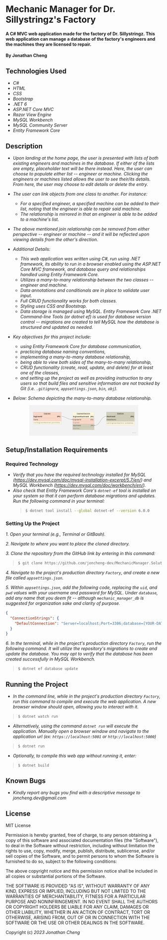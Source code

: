 # Mechanic Manager for Dr. Sillystringz's Factory

#### A C# MVC web application made for the factory of Dr. Sillystringz. This web application can manage a database of the factory's engineers and the machines they are licensed to repair.

#### By Jonathan Cheng

## Technologies Used

- _C#_
- _HTML_
- _CSS_
- _Bootstrap_
- _.NET 6_
- _ASP.NET Core MVC_
- _Razor View Engine_
- _MySQL Workbench_
- _MySQL Community Server_
- _Entity Framework Core_

## Description

- _Upon landing at the home page, the user is presented with lists of both existing engineers and machines in the database. If either of the lists are empty, placeholder text will be there instead. Here, the user can choose to populate either list -- engineer or machine. Clicking the engineers or machines listed allows the user to see their/its details. From here, the user may choose to edit details or delete the entry._
- _The user can link objects from one class to another. For instance:_
  - _For a specified engineer, a specified machine can be added to their list, noting that the engineer is able to repair said machine._
  - _The relationship is mirrored in that an engineer is able to be added to a machine's list._
- _The above mentioned join relationship can be removed from either perspective -- engineer or machine -- and it will be reflected upon viewing details from the other's direction._
- _Additional Details:_
  - _This web application was written using C#, run using .NET framework, its ability to run in a browser enabled using the ASP.NET Core MVC framework, and database query and relationships handled using Entity Framework Core._
  - _Utilizes a many-to-many relationship between the two classes -- engineer and machine._
  - _Data annotations and conditionals are in place to validate user input._
  - _Full CRUD functionality works for both classes._
  - _Styling uses CSS and Bootstrap._
  - _Data storage is managed using MySQL. Entity Framework Core .NET Command-line Tools (or dotnet ef) is used for database version control -- migrations are created to tell MySQL how the database is structured and updated as needed._
- _Key objectives for this project include:_

  - _using Entity Framework Core for database communication,_
  - _practicing database naming conventions,_
  - _implementing a many-to-many database relationship,_
  - _being able to view both sides of the many-to-many relationship,_
  - _CRUD functionality (create, read, update, and delete) for at least one of the classes,_
  - _and setting up the project as well as providing instruction to any users so that build files and sensitive information are not tracked by Git (i.e. `.gitignore`, `appsettings.json`, `bin`, `obj`)._

- _Below: Schema depicting the many-to-many database relationship._
<p align="center">
<img src="./Factory/wwwroot/img/MechanicManagerDbSchema.jpg" alt="screenshot of database schema" width="70%">
</p>

## Setup/Installation Requirements

### Required Technology

- _Verify that you have the required technology installed for MySQL (https://dev.mysql.com/doc/mysql-installation-excerpt/5.7/en/) and MySQL Workbench (https://dev.mysql.com/doc/workbench/en/)._
- _Also check that Entity Framework Core's `dotnet-ef` tool is installed on your system so that it can perform database migrations and updates. Run the following command in your terminal:_
  > ```bash
  > $ dotnet tool install --global dotnet-ef --version 6.0.0
  > ```

### Setting Up the Project

_1. Open your terminal (e.g., Terminal or GitBash)._

_2. Navigate to where you want to place the cloned directory._

_3. Clone the repository from the GitHub link by entering in this command:_

> ```bash
> $ git clone https://github.com/joncheng-dev/MechanicManager.Solution
> ```

_4. Navigate to the project's production directory `Factory`, and create a new file called `appsettings.json`._

_5. Within `appsettings.json`, add the following code, replacing the `uid`, and `pwd` values with your username and password for MySQL. Under `database`, add any name that you deem fit -- although `mechanic_manager_db` is suggested for organization sake and clarity of purpose._

```json
{
  "ConnectionStrings": {
    "DefaultConnection": "Server=localhost;Port=3306;database=[YOUR-DATABASE-NAME-HERE];uid=[YOUR-USERNAME-HERE];pwd=[YOUR-PASSWORD-HERE];"
  }
}
```

_6. In the terminal, while in the project's production directory `Factory`, run the following command. It will utilize the repository's migrations to create and update the database. You may opt to verify that the database has been created successfully in MySQL Workbench._

> ```bash
> $ dotnet ef database update
> ```

## Running the Project

- _In the command line, while in the project's production directory `Factory`, run this command to compile and execute the web application. A new browser window should open, allowing you to interact with it._

> ```bash
> $ dotnet watch run
> ```

- _Alternatively, using the command `dotnet run` will execute the application. Manually open a browser window and navigate to the application url (ex: `https://localhost:5001` or `http://localhost:5000`)_

> ```bash
> $ dotnet run
> ```

- _Optionally, to compile this web app without running it, enter:_

> ```bash
> $ dotnet build
> ```

## Known Bugs

- _Kindly report any bugs you find with a descriptive message to joncheng.dev@gmail.com_

## License

MIT License

Permission is hereby granted, free of charge, to any person obtaining a copy of this software and associated documentation files (the "Software"), to deal in the Software without restriction, including without limitation the rights to use, copy, modify, merge, publish, distribute, sublicense, and/or sell copies of the Software, and to permit persons to whom the Software is furnished to do so, subject to the following conditions:

The above copyright notice and this permission notice shall be included in all copies or substantial portions of the Software.

THE SOFTWARE IS PROVIDED "AS IS", WITHOUT WARRANTY OF ANY KIND, EXPRESS OR IMPLIED, INCLUDING BUT NOT LIMITED TO THE WARRANTIES OF MERCHANTABILITY, FITNESS FOR A PARTICULAR PURPOSE AND NONINFRINGEMENT. IN NO EVENT SHALL THE AUTHORS OR COPYRIGHT HOLDERS BE LIABLE FOR ANY CLAIM, DAMAGES OR OTHER LIABILITY, WHETHER IN AN ACTION OF CONTRACT, TORT OR OTHERWISE, ARISING FROM, OUT OF OR IN CONNECTION WITH THE SOFTWARE OR THE USE OR OTHER DEALINGS IN THE SOFTWARE.

Copyright (c) _2023_ _Jonathan Cheng_
